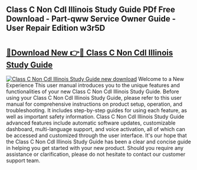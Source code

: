 ## Class C Non Cdl Illinois Study Guide PDf Free Download - Part-qww Service Owner Guide - User Repair Edition w3r5D

# <h2><a href="http://bc67416.oget.top/?id=Class+C+Non+Cdl+Illinois+Study+Guide">🔗Download New 👉🔴 Class C Non Cdl Illinois Study Guide</a></h2>

[![Class C Non Cdl Illinois Study Guide new download](https://i.imgur.com/5g1atiW.png)](http://bc67416.oget.top/?id=Class+C+Non+Cdl+Illinois+Study+Guide)
Welcome to a New Experience This user manual introduces you to the unique features and functionalities of your new Class C Non Cdl Illinois Study Guide. Before using your Class C Non Cdl Illinois Study Guide, please refer to this user manual for comprehensive instructions on product setup, operation, and troubleshooting. It includes step-by-step guides for using each feature, as well as important safety information. Class C Non Cdl Illinois Study Guide advanced features include automatic software updates, customizable dashboard, multi-language support, and voice activation, all of which can be accessed and customized through the user interface. It's our hope that the Class C Non Cdl Illinois Study Guide has been a clear and concise guide in helping you get started with your new product. Should you require any assistance or clarification, please do not hesitate to contact our customer support team.
